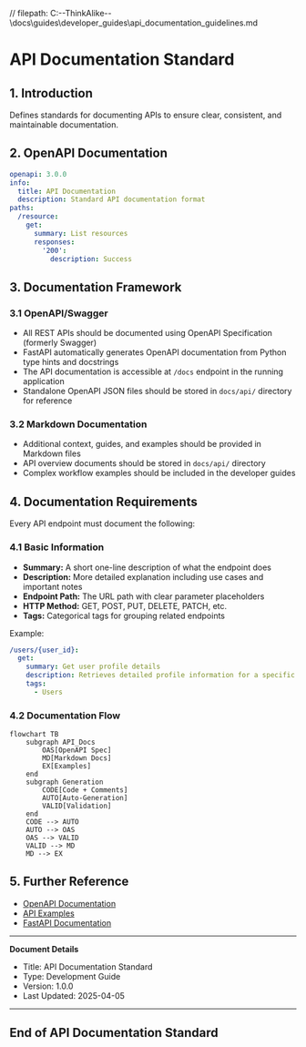 // filepath: C:\--ThinkAlike--\docs\guides\developer_guides\api_documentation_guidelines.md
# API Documentation Standard

## 1. Introduction

Defines standards for documenting APIs to ensure clear, consistent, and maintainable documentation.

## 2. OpenAPI Documentation

```yaml
openapi: 3.0.0
info:
  title: API Documentation
  description: Standard API documentation format
paths:
  /resource:
    get:
      summary: List resources
      responses:
        '200':
          description: Success
```

## 3. Documentation Framework

### 3.1 OpenAPI/Swagger

* All REST APIs should be documented using OpenAPI Specification (formerly Swagger)
* FastAPI automatically generates OpenAPI documentation from Python type hints and docstrings
* The API documentation is accessible at `/docs` endpoint in the running application
* Standalone OpenAPI JSON files should be stored in `docs/api/` directory for reference

### 3.2 Markdown Documentation

* Additional context, guides, and examples should be provided in Markdown files
* API overview documents should be stored in `docs/api/` directory
* Complex workflow examples should be included in the developer guides

## 4. Documentation Requirements

Every API endpoint must document the following:

### 4.1 Basic Information

* **Summary:** A short one-line description of what the endpoint does
* **Description:** More detailed explanation including use cases and important notes
* **Endpoint Path:** The URL path with clear parameter placeholders
* **HTTP Method:** GET, POST, PUT, DELETE, PATCH, etc.
* **Tags:** Categorical tags for grouping related endpoints

Example:
```yaml
/users/{user_id}:
  get:
    summary: Get user profile details
    description: Retrieves detailed profile information for a specific user. Requires authentication.
    tags:
      - Users
```

### 4.2 Documentation Flow

```mermaid
flowchart TB
    subgraph API_Docs
        OAS[OpenAPI Spec]
        MD[Markdown Docs]
        EX[Examples]
    end
    subgraph Generation
        CODE[Code + Comments]
        AUTO[Auto-Generation]
        VALID[Validation]
    end
    CODE --> AUTO
    AUTO --> OAS
    OAS --> VALID
    VALID --> MD
    MD --> EX
```

## 5. Further Reference

* [OpenAPI Documentation](../api/openapi.md)
* [API Examples](../examples/api_examples.md)
* [FastAPI Documentation](https://fastapi.tiangolo.com/)

---
**Document Details**
- Title: API Documentation Standard
- Type: Development Guide
- Version: 1.0.0
- Last Updated: 2025-04-05
---
End of API Documentation Standard
---



